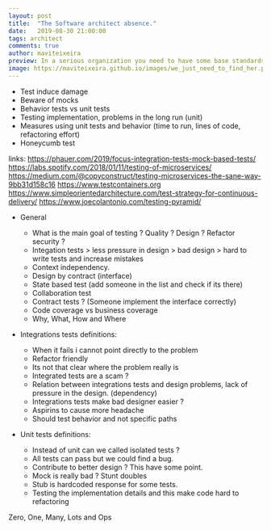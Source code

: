 ```yaml
---
layout: post
title:  "The Software architect absence."
date:   2019-08-30 21:00:00
tags: architect
comments: true
author: maviteixeira
preview: In a serious organization you need to have some base standards, code quality bar and measurements. This applies, of course, to the projects internal communication
image: https://maviteixeira.github.io/images/we_just_need_to_find_her.png
---
```


- Test induce damage
- Beware of mocks
- Behavior tests vs unit tests
- Testing implementation, problems in the long run (unit)
- Measures using unit tests and behavior (time to run, lines of code, refactoring effort)
- Honeycumb test

links:
https://phauer.com/2019/focus-integration-tests-mock-based-tests/
https://labs.spotify.com/2018/01/11/testing-of-microservices/
https://medium.com/@copyconstruct/testing-microservices-the-sane-way-9bb31d158c16
https://www.testcontainers.org
https://www.simpleorientedarchitecture.com/test-strategy-for-continuous-delivery/
https://www.joecolantonio.com/testing-pyramid/

- General
    - What is the main goal of testing ? Quality ? Design ? Refactor security ?
    - Integation tests > less pressure in design > bad design > hard to write tests and increase mistakes
    - Context independency.
    - Design by contract (interface)
    - State based test (add someone in the list and check if its there)
    - Collaboration test
    - Contract tests ? (Someone implement the interface correctly)
    - Code coverage vs business coverage
    - Why, What, How and Where



- Integrations tests definitions:
    - When it fails i cannot point directly to the problem
    - Refactor friendly
    - Its not that clear where the problem really is
    - Integrated tests are a scam ? 
    - Relation between integrations tests and design problems, lack of pressure in the design. (dependency)
    - Integrations tests make bad designer easier ?
    - Aspirins to cause more headache
    - Should test behavior and not specific paths

- Unit tests definitions:
    - Instead of unit can we called isolated tests ?
    - All tests can pass but we could find a bug.
    - Contribute to better design ? This have some point.
    - Mock is really bad ? Stunt doubles
    - Stub is hardcoded response for some tests.
    - Testing the implementation details and this make code hard to refactoring


Zero, One, Many, Lots and Ops